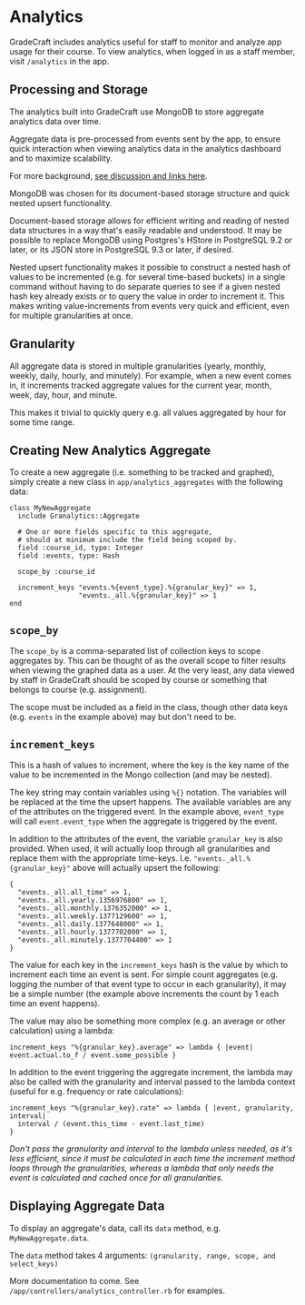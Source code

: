 # Analytics

GradeCraft includes analytics useful for staff to monitor and analyze
app usage for their course. To view analytics, when logged in as a staff
member, visit `/analytics` in the app.

## Processing and Storage

The analytics built into GradeCraft use MongoDB to store aggregate
analytics data over time.

Aggregate data is pre-processed from events sent by the app, to ensure
quick interaction when viewing analytics data in the analytics dashboard
and to maximize scalability.

For more background, [see discussion and links
here](https://github.com/bellotastudios/gradecraft-development/issues/108).

MongoDB was chosen for its document-based storage structure and quick
nested upsert functionality.

Document-based storage allows for efficient
writing and reading of nested data structures in a way that's easily
readable and understood. It may be possible to replace MongoDB using
Postgres's HStore in PostgreSQL 9.2 or later, or its JSON store in
PostgreSQL 9.3 or later, if desired.

Nested upsert functionality makes it possible to construct a nested hash
of values to be incremented (e.g. for several time-based buckets) in a
single command without having to do separate queries to see if a given
nested hash key already exists or to query the value in order to
increment it. This makes writing value-increments from events very quick
and efficient, even for multiple granularities at once.

## Granularity

All aggregate data is stored in multiple granularities (yearly, monthly,
weekly, daily, hourly, and minutely). For example, when a new event
comes in, it increments tracked aggregate values for the current year,
month, week, day, hour, and minute.

This makes it trivial to quickly query e.g. all values aggregated by
hour for some time range.

## Creating New Analytics Aggregate

To create a new aggregate (i.e. something to be tracked and graphed),
simply create a new class in `app/analytics_aggregates` with the
following data:

```
class MyNewAggregate
  include Granalytics::Aggregate
 
  # One or more fields specific to this aggregate,
  # should at minimum include the field being scoped by.
  field :course_id, type: Integer 
  field :events, type: Hash
  
  scope_by :course_id             

  increment_keys "events.%{event_type}.%{granular_key}" => 1,
                 "events._all.%{granular_key}" => 1
end
```

## `scope_by`

The `scope_by` is a comma-separated list of collection keys to scope
aggregates by. This can be thought of as the overall scope to filter
results when viewing the graphed data as a user. At the very least, any
data viewed by staff in GradeCraft should be scoped by course or
something that belongs to course (e.g. assignment).

The scope must be included as a field in the class, though other data
keys (e.g. `events` in the example above) may but don't need to be.

## `increment_keys`

This is a hash of values to increment, where the key is the key name of
the value to be incremented in the Mongo collection (and may be nested).

The key string may contain variables using `%{}` notation. The variables
will be replaced at the time the upsert happens. The available variables
are any of the attributes on the triggered event. In the example above,
`event_type` will call `event.event_type` when the aggregate is
triggered by the event.

In addition to the attributes of the event, the variable `granular_key`
is also provided. When used, it will actually loop through all
granularities and replace them with the appropriate time-keys. I.e.
`"events._all.%{granular_key}"` above will actually upsert the
following:

```
{
  "events._all.all_time" => 1,
  "events._all.yearly.1356976800" => 1,
  "events._all.monthly.1376352000" => 1,
  "events._all.weekly.1377129600" => 1,
  "events._all.daily.1377648000" => 1,
  "events._all.hourly.1377702000" => 1,
  "events._all.minutely.1377704400" => 1
}
```

The value for each key in the `increment_keys` hash is the value by
which to increment each time an event is sent. For simple count
aggregates (e.g. logging the number of that event type to occur in each
granularity), it may be a simple number (the example above increments
the count by 1 each time an event happens).

The value may also be something more complex (e.g. an average or other
calculation) using a lambda:

```
increment_keys "%{granular_key}.average" => lambda { |event| event.actual.to_f / event.some_possible }
```

In addition to the event triggering the aggregate increment, the lambda
may also be called with the granularity and interval passed to the
lambda context (useful for e.g. frequency or rate calculations):

```
increment_keys "%{granular_key}.rate" => lambda { |event, granularity, interval|
  interval / (event.this_time - event.last_time)
}
```

*Don't pass the granularity and interval to the lambda unless needed, as
 it's less efficient, since it must be calculated in each time the
 increment method loops through the granularities, whereas a lambda that
 only needs the event is calculated and cached once for all 
 granularities.*

## Displaying Aggregate Data

To display an aggregate's data, call its `data` method, e.g.
`MyNewAggregate.data`.

The `data` method takes 4 arguments:
`(granularity, range, scope, and select_keys)`

More documentation to come. See
`/app/controllers/analytics_controller.rb` for examples.
